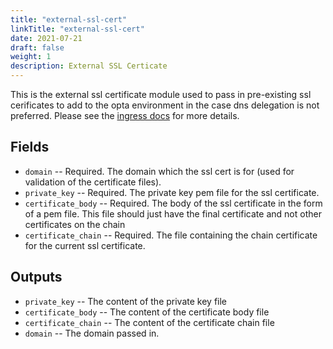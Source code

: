 ```yaml
---
title: "external-ssl-cert"
linkTitle: "external-ssl-cert"
date: 2021-07-21
draft: false
weight: 1
description: External SSL Certicate
---
```


This is the external ssl certificate module used to pass in pre-existing ssl cerificates to add to the opta
environment in the case dns delegation is not preferred. Please see the [ingress docs](/miscellaneous/ingress) 
for more details.

## Fields

- `domain` -- Required. The domain which the ssl cert is for (used for validation of the certificate files).
- `private_key` -- Required. The private key pem file for the ssl certificate.
- `certificate_body` -- Required. The body of the ssl certificate in the form of a pem file. This file should just have 
   the final certificate and not other certificates on the chain
- `certificate_chain` -- Required. The file containing the chain certificate for the current ssl certificate.

## Outputs

- `private_key` -- The content of the private key file
- `certificate_body` -- The content of the certificate body file
- `certificate_chain` -- The content of the certificate chain file
- `domain` -- The domain passed in.